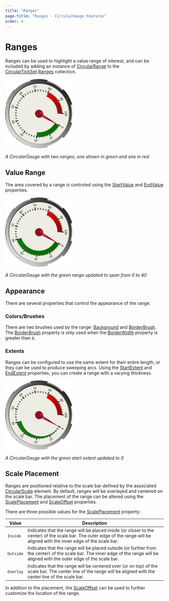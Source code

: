 ```yaml
---
title: "Ranges"
page-title: "Ranges - CircularGauge Features"
order: 6
---
```

# Ranges

Ranges can be used to highlight a value range of interest, and can be included by adding an instance of [CircularRange](xref:@ActiproUIRoot.Controls.Gauge.CircularRange) to the [CircularTickSet](xref:@ActiproUIRoot.Controls.Gauge.CircularTickSet).[Ranges](xref:@ActiproUIRoot.Controls.Gauge.CircularTickSet.Ranges) collection.

![Screenshot](../images/circular-range.gif)

*A CircularGauge with two ranges, one shown in green and one in red*

## Value Range

The area covered by a range is controled using the [StartValue](xref:@ActiproUIRoot.Controls.Gauge.Primitives.RangeBase.StartValue) and [EndValue](xref:@ActiproUIRoot.Controls.Gauge.Primitives.RangeBase.EndValue) properties.

![Screenshot](../images/circular-range-longer.gif)

*A CircularGauge with the green range updated to span from 0 to 40*

## Appearance

There are several properties that control the appearance of the range.

### Colors/Brushes

There are two brushes used by the range: [Background](xref:@ActiproUIRoot.Controls.Gauge.Primitives.RangeBase.Background) and [BorderBrush](xref:@ActiproUIRoot.Controls.Gauge.Primitives.RangeBase.BorderBrush). The [BorderBrush](xref:@ActiproUIRoot.Controls.Gauge.Primitives.RangeBase.BorderBrush) property is only used when the [BorderWidth](xref:@ActiproUIRoot.Controls.Gauge.Primitives.RangeBase.BorderWidth) property is greater than `0`.

### Extents

Ranges can be configured to use the same extent for their entire length, or they can be used to produce sweeping arcs. Using the [StartExtent](xref:@ActiproUIRoot.Controls.Gauge.CircularRange.StartExtent) and [EndExtent](xref:@ActiproUIRoot.Controls.Gauge.CircularRange.EndExtent) properties, you can create a range with a varying thickness.

![Screenshot](../images/circular-range-extent.gif)

*A CircularGauge with the green start extent updated to 0*

## Scale Placement

Ranges are positioned relative to the scale bar defined by the associated [CircularScale](xref:@ActiproUIRoot.Controls.Gauge.CircularScale) element. By default, ranges will be overlayed and centered on the scale bar. The placement of the range can be altered using the [ScalePlacement](xref:@ActiproUIRoot.Controls.Gauge.Primitives.RangeBase.ScalePlacement) and [ScaleOffset](xref:@ActiproUIRoot.Controls.Gauge.Primitives.RangeBase.ScaleOffset) properties.

There are three possible values for the [ScalePlacement](xref:@ActiproUIRoot.Controls.Gauge.Primitives.RangeBase.ScalePlacement) property:

| Value | Description |
|-----|-----|
| `Inside` | Indicates that the range will be placed inside (or closer to the center) of the scale bar. The outer edge of the range will be aligned with the inner edge of the scale bar. |
| `Outside` | Indicates that the range will be placed outside (or further from the center) of the scale bar. The inner edge of the range will be aligned with the outer edge of the scale bar. |
| `Overlay` | Indicates that the range will be centered over (or on top) of the scale bar. The center line of the range will be aligned with the center line of the scale bar. |

In addition to the placement, the [ScaleOffset](xref:@ActiproUIRoot.Controls.Gauge.Primitives.RangeBase.ScaleOffset) can be used to further customize the location of the range.
